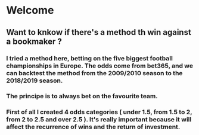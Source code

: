 # Welcome

## Want to knkow if there's a method th win against a bookmaker ? 

### I tried a method here, betting on the five biggest football championships in Europe. The odds come from bet365, and we can backtest the method from the 2009/2010 season to the 2018/2019 season. 

### The principe is to always bet on the favourite team. 

### First of all I created 4 odds categories ( under 1.5, from 1.5 to 2, from 2 to 2.5 and over 2.5 ). It's really important because it will affect the recurrence of wins and the return of investment.